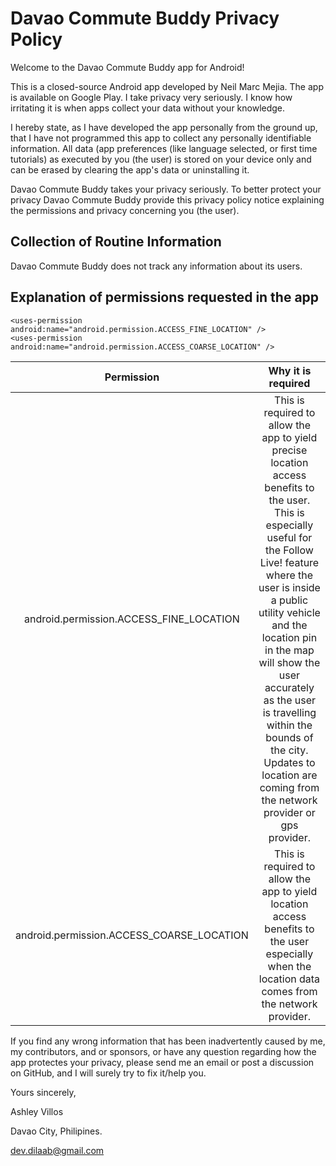 # Davao Commute Buddy Privacy Policy

Welcome to the Davao Commute Buddy app for Android! 

This is a closed-source Android app developed by Neil Marc Mejia. The app is available on Google Play. I take privacy very seriously. I know how irritating it is when apps collect your data without your knowledge. 

I hereby state, as I have developed the app personally from the ground up, that I have not programmed this app to collect any personally identifiable information. All data (app preferences (like language selected, or first time tutorials) as executed by you (the user) is stored on your device only and can be erased by clearing the app's data or uninstalling it.



Davao Commute Buddy takes your privacy seriously. To better protect your privacy Davao Commute Buddy provide this privacy policy notice explaining the permissions and privacy concerning you (the user).



## Collection of Routine Information


Davao Commute Buddy does not track any information about its users. 



## Explanation of permissions requested in the app


```
<uses-permission android:name="android.permission.ACCESS_FINE_LOCATION" />
<uses-permission android:name="android.permission.ACCESS_COARSE_LOCATION" />
```


| Permission | Why it is required  
| :---:   | :---: 
| android.permission.ACCESS_FINE_LOCATION | This is required to allow the app to yield precise location access benefits to the user. This is especially useful for the Follow Live! feature where the user is inside a public utility vehicle and the location pin in the map will show the user accurately as the user is travelling within the bounds of the city. Updates to location are coming from the network provider or gps provider.
| android.permission.ACCESS_COARSE_LOCATION | This is required to allow the app to yield location access benefits to the user especially when the location data comes from the network provider.



If you find any wrong information that has been inadvertently caused by me, my contributors, and or sponsors, or have any question regarding how the app protectes your privacy, please send me an email or post a discussion on GitHub, and I will surely try to fix it/help you.


Yours sincerely,

Ashley Villos

Davao City, Philipines.

[dev.dilaab@gmail.com](mailto:dev.dilaab@gmail.com)
